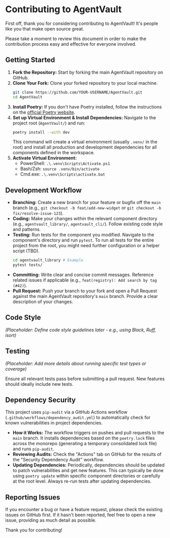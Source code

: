 # Contributing to AgentVault

First off, thank you for considering contributing to AgentVault! It's people like you that make open source great.

Please take a moment to review this document in order to make the contribution process easy and effective for everyone involved.

## Getting Started

1.  **Fork the Repository:** Start by forking the main AgentVault repository on GitHub.
2.  **Clone Your Fork:** Clone your forked repository to your local machine.
    ```bash
    git clone https://github.com/YOUR-USERNAME/AgentVault.git
    cd AgentVault
    ```
3.  **Install Poetry:** If you don't have Poetry installed, follow the instructions on the [official Poetry website](https://python-poetry.org/docs/#installation).
4.  **Set up Virtual Environment & Install Dependencies:** Navigate to the project root (`AgentVault/`) and run:
    ```bash
    poetry install --with dev
    ```
    This command will create a virtual environment (usually `.venv/` in the root) and install all production and development dependencies for all components defined in the workspace.
5.  **Activate Virtual Environment:**
    *   PowerShell: `.\.venv\Scripts\Activate.ps1`
    *   Bash/Zsh: `source .venv/bin/activate`
    *   Cmd.exe: `.\.venv\Scripts\activate.bat`

## Development Workflow

*   **Branching:** Create a new branch for your feature or bugfix off the `main` branch (e.g., `git checkout -b feat/add-new-widget` or `git checkout -b fix/resolve-issue-123`).
*   **Coding:** Make your changes within the relevant component directory (e.g., `agentvault_library/`, `agentvault_cli/`). Follow existing code style and patterns.
*   **Testing:** Run tests for the component you modified. Navigate to the component's directory and run `pytest`. To run all tests for the entire project from the root, you might need further configuration or a helper script (TBD).
    ```bash
    cd agentvault_library # Example
    pytest tests/
    ```
*   **Committing:** Write clear and concise commit messages. Reference related issues if applicable (e.g., `feat(registry): Add search by tag (#42)`).
*   **Pull Request:** Push your branch to your fork and open a Pull Request against the main AgentVault repository's `main` branch. Provide a clear description of your changes.

## Code Style

*(Placeholder: Define code style guidelines later - e.g., using Black, Ruff, isort)*

## Testing

*(Placeholder: Add more details about running specific test types or coverage)*

Ensure all relevant tests pass before submitting a pull request. New features should ideally include new tests.

## Dependency Security

This project uses `pip-audit` via a GitHub Actions workflow (`.github/workflows/dependency_audit.yml`) to automatically check for known vulnerabilities in project dependencies.

*   **How it Works:** The workflow triggers on pushes and pull requests to the `main` branch. It installs dependencies based on the `poetry.lock` files across the monorepo (generating a temporary consolidated lock file) and runs `pip-audit`.
*   **Reviewing Audits:** Check the "Actions" tab on GitHub for the results of the "Security Dependency Audit" workflow.
*   **Updating Dependencies:** Periodically, dependencies should be updated to patch vulnerabilities and get new features. This can typically be done using `poetry update` within specific component directories or carefully at the root level. Always re-run tests after updating dependencies.

## Reporting Issues

If you encounter a bug or have a feature request, please check the existing issues on GitHub first. If it hasn't been reported, feel free to open a new issue, providing as much detail as possible.

Thank you for contributing!
